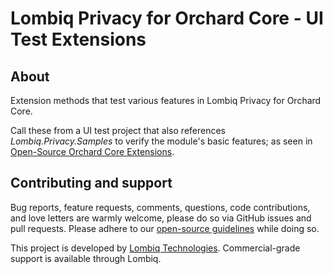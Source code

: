 # Lombiq Privacy for Orchard Core - UI Test Extensions

## About

Extension methods that test various features in Lombiq Privacy for Orchard Core.

Call these from a UI test project that also references _Lombiq.Privacy.Samples_ to verify the module's basic features; as seen in [Open-Source Orchard Core Extensions](https://github.com/Lombiq/Open-Source-Orchard-Core-Extensions).

## Contributing and support

Bug reports, feature requests, comments, questions, code contributions, and love letters are warmly welcome, please do so via GitHub issues and pull requests. Please adhere to our [open-source guidelines](https://lombiq.com/open-source-guidelines) while doing so.

This project is developed by [Lombiq Technologies](https://lombiq.com/). Commercial-grade support is available through Lombiq.
